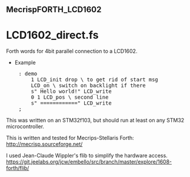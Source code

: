 ## MecrispFORTH_LCD1602

# LCD1602_direct.fs
Forth words for 4bit parallel connection to a LCD1602.

* Example
<pre>
    : demo
        1 LCD_init drop \ to get rid of start msg
        LCD_on \ switch on backlight if there
        s" Hello world!" LCD_write
        0 1 LCD_pos \ second line
        s" ============" LCD_write
    ;
</pre>

This was written on an STM32f103, but should run at least on any STM32 microcontroller.

This is written and tested for Mecrips-Stellaris Forth: http://mecrisp.sourceforge.net/

I used Jean-Claude Wippler's flib to simplify the hardware access. https://git.jeelabs.org/jcw/embello/src/branch/master/explore/1608-forth/flib/
